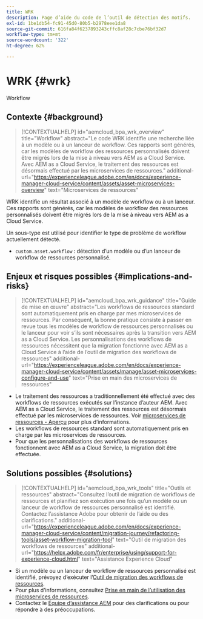 ```yaml
---
title: WRK
description: Page d’aide du code de l’outil de détection des motifs.
exl-id: 1be1db54-fc91-45d0-80b5-b2978eee1da8
source-git-commit: 616fa84f6237893243cffc8af28c7cbe76bf32d7
workflow-type: tm+mt
source-wordcount: '322'
ht-degree: 62%

---
```


# WRK {#wrk}

Workflow

## Contexte {#background}

>[!CONTEXTUALHELP]
>id="aemcloud_bpa_wrk_overview"
>title="Workflow"
>abstract="Le code WRK identifie une recherche liée à un modèle ou à un lanceur de workflow. Ces rapports sont générés, car les modèles de workflow des ressources personnalisés doivent être migrés lors de la mise à niveau vers AEM as a Cloud Service. Avec AEM as a Cloud Service, le traitement des ressources est désormais effectué par les microservices de ressources."
>additional-url="https://experienceleague.adobe.com/en/docs/experience-manager-cloud-service/content/assets/asset-microservices-overview" text="Microservices de ressources"

WRK identifie un résultat associé à un modèle de workflow ou à un lanceur. Ces rapports sont générés, car les modèles de workflow des ressources personnalisés doivent être migrés lors de la mise à niveau vers AEM as a Cloud Service.

Un sous-type est utilisé pour identifier le type de problème de workflow actuellement détecté.

* `custom.asset.workflow` : détection d’un modèle ou d’un lanceur de workflow de ressources personnalisé.

## Enjeux et risques possibles {#implications-and-risks}

>[!CONTEXTUALHELP]
>id="aemcloud_bpa_wrk_guidance"
>title="Guide de mise en œuvre"
>abstract="Les workflows de ressources standard sont automatiquement pris en charge par mes microservices de ressources. Par conséquent, la bonne pratique consiste à passer en revue tous les modèles de workflow de ressources personnalisés ou le lanceur pour voir s’ils sont nécessaires après la transition vers AEM as a Cloud Service. Les personnalisations des workflows de ressources nécessitent que la migration fonctionne avec AEM as a Cloud Service à l’aide de l’outil de migration des workflows de ressources"
>additional-url="https://experienceleague.adobe.com/en/docs/experience-manager-cloud-service/content/assets/manage/asset-microservices-configure-and-use" text="Prise en main des microservices de ressources"

* Le traitement des ressources a traditionnellement été effectué avec des workflows de ressources exécutés sur l’instance d’auteur AEM. Avec AEM as a Cloud Service, le traitement des ressources est désormais effectué par les microservices de ressources. Voir [microservices de ressources - Aperçu](https://experienceleague.adobe.com/en/docs/experience-manager-cloud-service/content/assets/asset-microservices-overview) pour plus d’informations.
* Les workflows de ressources standard sont automatiquement pris en charge par les microservices de ressources.
* Pour que les personnalisations des workflows de ressources fonctionnent avec AEM as a Cloud Service, la migration doit être effectuée.

## Solutions possibles {#solutions}

>[!CONTEXTUALHELP]
>id="aemcloud_bpa_wrk_tools"
>title="Outils et ressources"
>abstract="Consultez l’outil de migration de workflows de ressources et planifiez son exécution une fois qu’un modèle ou un lanceur de workflow de ressources personnalisé est identifié. Contactez l’assistance Adobe pour obtenir de l’aide ou des clarifications."
>additional-url="https://experienceleague.adobe.com/en/docs/experience-manager-cloud-service/content/migration-journey/refactoring-tools/asset-workflow-migration-tool" text="Outil de migration des workflows de ressources"
>additional-url="https://helpx.adobe.com/fr/enterprise/using/support-for-experience-cloud.html" text="Assistance Experience Cloud"

* Si un modèle ou un lanceur de workflow de ressources personnalisé est identifié, prévoyez d’exécuter l’[Outil de migration des workflows de ressources](https://experienceleague.adobe.com/en/docs/experience-manager-cloud-service/content/migration-journey/refactoring-tools/asset-workflow-migration-tool).
* Pour plus d’informations, consultez [Prise en main de l’utilisation des microservices de ressources](https://experienceleague.adobe.com/en/docs/experience-manager-cloud-service/content/assets/manage/asset-microservices-configure-and-use).
* Contactez le [Équipe d’assistance AEM](https://helpx.adobe.com/fr/enterprise/using/support-for-experience-cloud.html) pour des clarifications ou pour répondre à des préoccupations.
